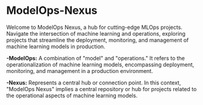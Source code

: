 # ModelOps-Nexus
Welcome to ModelOps Nexus, a hub for cutting-edge MLOps projects. Navigate the intersection of machine learning and operations, exploring projects that streamline the deployment, monitoring, and management of machine learning models in production.

**-ModelOps:** A combination of "model" and "operations." It refers to the operationalization of machine learning models, encompassing deployment, monitoring, and management in a production environment.

**-Nexus:** Represents a central hub or connection point. In this context, "ModelOps Nexus" implies a central repository or hub for projects related to the operational aspects of machine learning models.
